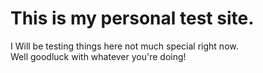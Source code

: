 # This is my personal test site.
  
I Will be testing things here not much special right now.  
Well goodluck with whatever you're doing!
